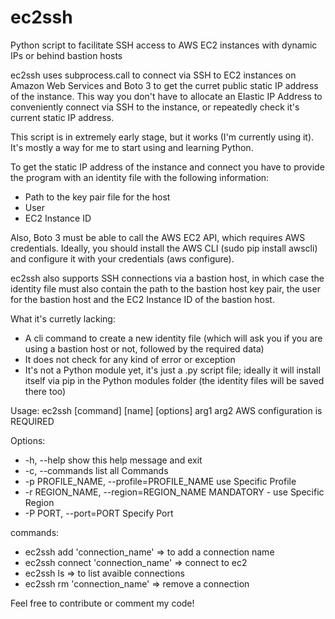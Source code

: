 # ec2ssh
Python script to facilitate SSH access to AWS EC2 instances with dynamic IPs or behind bastion hosts

ec2ssh uses subprocess.call to connect via SSH to EC2 instances on Amazon Web Services and Boto 3 to get the curret public static IP address of the instance.
This way you don't have to allocate an Elastic IP Address to conveniently connect via SSH to the instance, or repeatedly check it's current static IP address.

This script is in extremely early stage, but it works (I'm currently using it). It's mostly a way for me to start using and learning Python.

To get the static IP address of the instance and connect you have to provide the program with an identity file with the following information:
* Path to the key pair file for the host
* User
* EC2 Instance ID

Also, Boto 3 must be able to call the AWS EC2 API, which requires AWS credentials. Ideally, you should install the AWS CLI (sudo pip install awscli) and configure it with your credentials (aws configure).

ec2ssh also supports SSH connections via a bastion host, in which case the identity file must also contain the path to the bastion host key pair, the user for the bastion host and the EC2 Instance ID of the bastion host.

What it's curretly lacking:
* A cli command to create a new identity file (which will ask you if you are using a bastion host or not, followed by the required data)
* It does not check for any kind of error or exception
* It's not a Python module yet, it's just a .py script file; ideally it will install itself via pip in the Python modules folder (the identity files will be saved there too)

Usage: ec2ssh [command] [name] [options] arg1 arg2
AWS configuration is REQUIRED

Options:
* -h, --help            show this help message and exit
* -c, --commands        list all Commands
* -p PROFILE_NAME, --profile=PROFILE_NAME use Specific Profile
* -r REGION_NAME, --region=REGION_NAME MANDATORY - use Specific Region
* -P PORT, --port=PORT  Specify Port

commands:

* ec2ssh add 'connection_name'        => to add a connection name
* ec2ssh connect 'connection_name'    => connect to ec2
* ec2ssh ls                           => to list avaible connections
* ec2ssh rm 'connection_name'         => remove a connection

Feel free to contribute or comment my code!